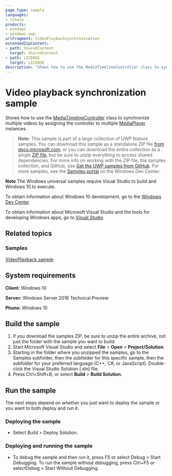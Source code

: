 ```yaml
---
page_type: sample
languages:
- csharp
products:
- windows
- windows-uwp
urlFragment: VideoPlaybackSynchronization
extendedZipContent:
- path: SharedContent
  target: SharedContent
- path: LICENSE
  target: LICENSE
description: "Shows how to use the MediaTimelineController class to synchronize multiple videos."
---
```


<!---
  category: AudioVideoAndCamera
  samplefwlink: http://go.microsoft.com/fwlink/p/?LinkId=823061
-->

# Video playback synchronization sample

Shows how to use the [MediaTimelineController](https://msdn.microsoft.com/library/windows/apps/windows.media.mediatimelinecontroller.aspx) 
class to synchronize multiple videos by assigning the controller to multiple [MediaPlayer](https://msdn.microsoft.com/library/windows/apps/windows.media.playback.mediaplayer.aspx) 
instances.

> **Note:** This sample is part of a large collection of UWP feature samples. 
> You can download this sample as a standalone ZIP file
> [from docs.microsoft.com](https://docs.microsoft.com/samples/microsoft/windows-universal-samples/videoplaybacksynchronization/),
> or you can download the entire collection as a single
> [ZIP file](https://github.com/Microsoft/Windows-universal-samples/archive/master.zip), but be 
> sure to unzip everything to access shared dependencies. For more info on working with the ZIP file, 
> the samples collection, and GitHub, see [Get the UWP samples from GitHub](https://aka.ms/ovu2uq). 
> For more samples, see the [Samples portal](https://aka.ms/winsamples) on the Windows Dev Center. 

**Note** The Windows universal samples require Visual Studio to build and Windows 10 to execute.

To obtain information about Windows 10 development, go to the [Windows Dev Center](https://dev.windows.com)

To obtain information about Microsoft Visual Studio and the tools for developing Windows apps, go to [Visual Studio](http://go.microsoft.com/fwlink/?LinkID=532422)

## Related topics

### Samples

[VideoPlayback sample](/Samples/VideoPlayback)  

## System requirements

**Client:** Windows 10 

**Server:** Windows Server 2016 Technical Preview

**Phone:** Windows 10 

## Build the sample

1. If you download the samples ZIP, be sure to unzip the entire archive, not just the folder with the sample you want to build. 
2. Start Microsoft Visual Studio and select **File** \> **Open** \> **Project/Solution**.
3. Starting in the folder where you unzipped the samples, go to the Samples subfolder, then the subfolder for this specific sample, then the subfolder for your preferred language (C++, C#, or JavaScript). Double-click the Visual Studio Solution (.sln) file.
4. Press Ctrl+Shift+B, or select **Build** \> **Build Solution**.

## Run the sample

The next steps depend on whether you just want to deploy the sample or you want to both deploy and run it.

### Deploying the sample

- Select Build > Deploy Solution. 

### Deploying and running the sample

- To debug the sample and then run it, press F5 or select Debug >  Start Debugging. To run the sample without debugging, press Ctrl+F5 or selectDebug > Start Without Debugging. 
